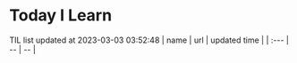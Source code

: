 # Today I Learn 
TIL list updated at 2023-03-03 03:52:48
| name | url | updated time |
| :--- | -- | -- |
